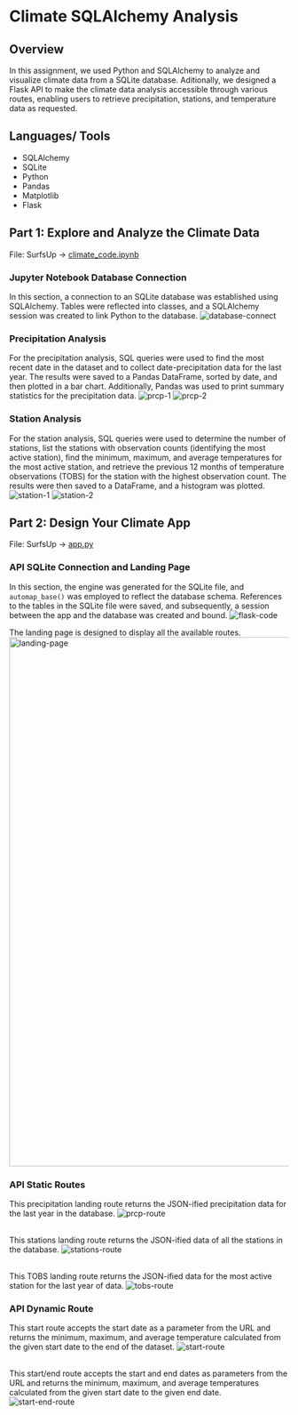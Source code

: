 # Climate SQLAlchemy Analysis

## Overview 
In this assignment, we used Python and SQLAlchemy to analyze and visualize climate data from a SQLite database. Aditionally, we designed a Flask API to make the climate data analysis accessible through various routes, enabling users to retrieve precipitation, stations, and temperature data as requested. 

## Languages/ Tools 
- SQLAlchemy
- SQLite
- Python
- Pandas
- Matplotlib
- Flask

## Part 1: Explore and Analyze the Climate Data
File: SurfsUp → [climate_code.ipynb](SurfsUp/climate_code.ipynb)

### Jupyter Notebook Database Connection
In this section, a connection to an SQLite database was established using SQLAlchemy. Tables were reflected into classes, and a SQLAlchemy session was created to link Python to the database.
![database-connect](https://github.com/andreaira261/climate-sqlalchemy-analysis/assets/48165713/abf6b424-7efb-457e-89e9-80ebf05daaf5)

### Precipitation Analysis 
For the precipitation analysis, SQL queries were used to find the most recent date in the dataset and to collect date-precipitation data for the last year. The results were saved to a Pandas DataFrame, sorted by date, and then plotted in a bar chart. Additionally, Pandas was used to print summary statistics for the precipitation data.
![prcp-1](https://github.com/andreaira261/climate-sqlalchemy-analysis/assets/48165713/ac8b55d7-2e67-4fd6-8aea-6f6308935de6)
![prcp-2](https://github.com/andreaira261/climate-sqlalchemy-analysis/assets/48165713/dd10e1c4-80c2-415d-a3d3-36ca2736001a)

### Station Analysis 
For the station analysis, SQL queries were used to determine the number of stations, list the stations with observation counts (identifying the most active station), find the minimum, maximum, and average temperatures for the most active station, and retrieve the previous 12 months of temperature observations (TOBS) for the station with the highest observation count. The results were then saved to a DataFrame, and a histogram was plotted.
![station-1](https://github.com/andreaira261/climate-sqlalchemy-analysis/assets/48165713/5b15ea67-812f-4f3e-b3ac-552325fbb1b4)
![station-2](https://github.com/andreaira261/climate-sqlalchemy-analysis/assets/48165713/62c7f888-0b39-44b4-8eff-040d5fc68fb5)

## Part 2: Design Your Climate App
File: SurfsUp → [app.py](SurfsUp/app.py)

### API SQLite Connection and Landing Page 
In this section, the engine was generated for the SQLite file, and `automap_base()` was employed to reflect the database schema. References to the tables in the SQLite file were saved, and subsequently, a session between the app and the database was created and bound.
![flask-code](https://github.com/andreaira261/climate-sqlalchemy-analysis/assets/48165713/e4923ed5-e741-46c4-97de-0897ce71ebdb)

The landing page is designed to display all the available routes. 
<img width="952" alt="landing-page" src="https://github.com/andreaira261/climate-sqlalchemy-analysis/assets/48165713/c167e4fd-7853-4950-b962-ad5a96c07715">

### API Static Routes 
This precipitation landing route returns the JSON-ified precipitation data for the last year in the database.
![prcp-route](https://github.com/andreaira261/climate-sqlalchemy-analysis/assets/48165713/155c11d0-baf2-4146-b255-e450b3f6b260)
<br>
<br>

This stations landing route returns the JSON-ified data of all the stations in the database.
![stations-route](https://github.com/andreaira261/climate-sqlalchemy-analysis/assets/48165713/87954e9b-9bd2-4731-9731-703e0056a5a9)
<br>
<br>

This TOBS landing route returns the JSON-ified data for the most active station for the last year of data.
![tobs-route](https://github.com/andreaira261/climate-sqlalchemy-analysis/assets/48165713/65af7c3b-186f-4799-a68b-c15be8d41d12)

### API Dynamic Route 
This start route accepts the start date as a parameter from the URL and returns the minimum, maximum, and average temperature calculated from the given start date to the end of the dataset.
![start-route](https://github.com/andreaira261/climate-sqlalchemy-analysis/assets/48165713/0d6356c0-1b0d-49b1-931a-a23b373ba26a)
<br>
<br>

This start/end route accepts the start and end dates as parameters from the URL and returns the minimum, maximum, and average temperatures calculated from the given start date to the given end date.
![start-end-route](https://github.com/andreaira261/climate-sqlalchemy-analysis/assets/48165713/0a680e5a-6d6c-4678-bd3b-25aee5b48d9f)
